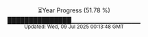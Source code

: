 <p align="center">
⏳Year Progress (51.78 %)<br>
███████████████▁▁▁▁▁▁▁▁▁▁▁▁▁▁▁ <br>
<sub>Updated: Wed, 09 Jul 2025 00:13:48 GMT</sub>
</p>

